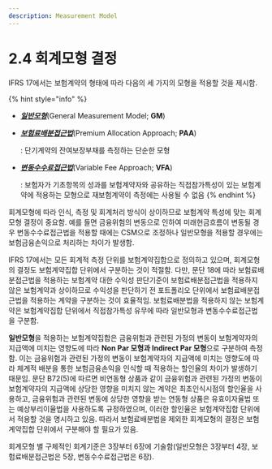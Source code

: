 ```yaml
---
description: Measurement Model
---
```


# 2.4 회계모형 결정

IFRS 17에서는 보험계약의 형태에 따라 다음의 세 가지의 모형을 적용할 것을 제시함.

{% hint style="info" %}
* [_**일반모형**_](broken-reference)(General Measurement Model; **GM**)
*   [_**보험료배분접근법**_](broken-reference)(Premium Allocation Approach; **PAA**)&#x20;

    : 단기계약의 잔여보장부채를 측정하는 단순한 모형&#x20;
*   [_**변동수수료접근법**_](broken-reference)(Variable Fee Approach; **VFA**)

    : 보험자가 기초항목의 성과를 보험계약자와 공유하는 직접참가특성이 있는 보험계약에 적용하는 모형으로 재보험계약이 측정에는 사용될 수 없음 &#x20;
{% endhint %}

회계모형에 따라 인식, 측정 및 회계처리 방식이 상이하므로 보험계약 특성에 맞는 회계모형 결정이 중요함. 예를 들면 금융위험의 변동으로 인하여 미래현금흐름이 변동될 경우 변동수수료접근법을 적용할 때에는 CSM으로 조정하나 일반모형을 적용할 경우에는 보험금융손익으로 처리하는 차이가 발생함.   &#x20;

IFRS 17에서는 모든 회계적 측정 단위를 보험계약집합으로 정의하고 있으며, 회계모형의 결정도 보험계약집합 단위에서 구분하는 것이 적절함. 다만, 문단 18에 따라 보험료배분접근법을 적용하는 보험계약 대한 수익성 판단기준이 보험료배분접근법을 적용하지 않은 보험계약과 상이하므로 수익성을 판단하기 전 포트폴리오 단위에서 보험료배분접근법을 적용하는 계약을 구분하는 것이 효율적임. 보험료배분법을 적용하지 않는 보험계약은 보험계약집합 단위에서 직접참가특성 유무에 따라 일반모형과 변동수수료접근법을 구분함.

**일반모형**을 적용하는 보험계약집합은 금융위험과 관련된 가정의 변동이 보험계약자의 지급액에 미치는 영향도에 따라 **Non Par 모형과 Indirect Par 모형**으로 구분하여 측정함. 이는 금융위험과 관련된 가정의 변동이 보험계약자의 지급액에 미치는 영향도에 따라 체계적 배분을 통한 보험금융손익을 인식할 때 적용하는 할인율의 차이가 발생하기 때문임. 문단 B72(5)에 따르면 비연동형 상품과 같이 금융위험과 관련된 가정의 변동이 보험계약자의 지급액에 상당한 영향을 미치지 않는 계약은 최초인식시점의 할인율을 사용하고, 금융위험과 관련된 변동에 상당한 영향을 받는 연동형 상품은 유효이자율법 또는 예상부리이율법을 사용하도록 규정하였으며, 이러한 할인율은 보험계약집합 단위에서 적용할 것을 명시하고 있음. 따라서 보험료배분법을 제외한 회계모형의 결정은 보험계약집합 단위에서 구분해야 할 필요가 있음.  &#x20;

회계모형 별 구체적인 회계기준은 3장부터 6장에 기술함(일반모형은 3장부터 4장, 보험료배분접근법은 5장, 변동수수료접근법은 6장).&#x20;

